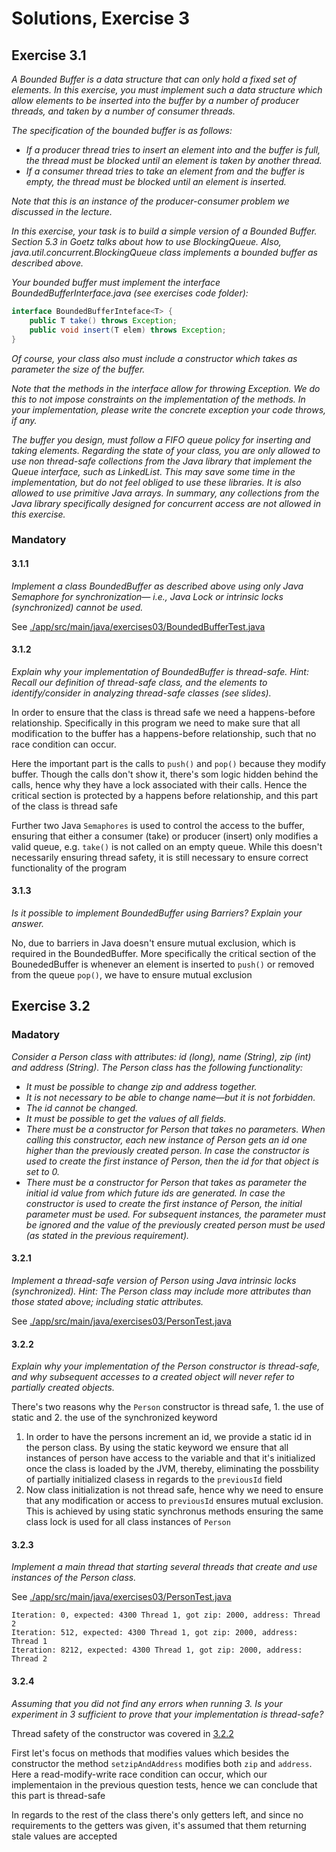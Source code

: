# Solutions, Exercise 3

## Exercise 3.1
*A Bounded Buffer is a data structure that can only hold a fixed set of elements. In this exercise, you must implement such a data structure which allow elements to be inserted into the buffer by a number of producer threads, and taken by a number of consumer threads.*

*The specification of the bounded buffer is as follows:*

- *If a producer thread tries to insert an element into and the buffer is full, the thread must be blocked until an element is taken by another thread.*
- *If a consumer thread tries to take an element from and the buffer is empty, the thread must be blocked until an element is inserted.*

*Note that this is an instance of the producer-consumer problem we discussed in the lecture.*

*In this exercise, your task is to build a simple version of a Bounded Buffer. Section 5.3 in Goetz talks about how to use BlockingQueue. Also, java.util.concurrent.BlockingQueue class implements a bounded buffer as described above.*

*Your bounded buffer must implement the interface BoundedBufferInterface.java (see exercises code folder):*

```java
interface BoundedBufferInteface<T> {
    public T take() throws Exception;
    public void insert(T elem) throws Exception;
}
```

*Of course, your class also must include a constructor which takes as parameter the size of the buffer.*

*Note that the methods in the interface allow for throwing Exception. We do this to not impose constraints on the implementation of the methods. In your implementation, please write the concrete exception your code throws, if any.*

*The buffer you design, must follow a FIFO queue policy for inserting and taking elements. Regarding the state of your class, you are only allowed to use non thread-safe collections from the Java library that implement the Queue interface, such as LinkedList<T>. This may save some time in the implementation, but do not feel obliged to use these libraries. It is also allowed to use primitive Java arrays. In summary, any collections from the Java library specifically designed for concurrent access are not allowed in this exercise.*

### Mandatory

#### 3.1.1
*Implement a class BoundedBuffer<T> as described above using only Java Semaphore for synchronization— i.e., Java Lock or intrinsic locks (synchronized) cannot be used.*

See [./app/src/main/java/exercises03/BoundedBufferTest.java](./app/src/main/java/exercises03/BoundedBufferTest.java)

#### 3.1.2
*Explain why your implementation of BoundedBuffer<T> is thread-safe. Hint: Recall our definition of thread-safe class, and the elements to identify/consider in analyzing thread-safe classes (see slides).*

In order to ensure that the class is thread safe we need a happens-before relationship. Specifically in this program we need to make sure that all modification to the buffer has a happens-before relationship, such that no race condition can occur.

Here the important part is the calls to `push()` and `pop()` because they modify buffer. Though the calls don't show it, there's som logic hidden behind the calls, hence why they have a lock associated with their calls. Hence the critical section is protected by a happens before relationship, and this part of the class is thread safe

Further two Java `Semaphores` is used to control the access to the buffer, ensuring that either a consumer (take) or producer (insert) only modifies a valid queue, e.g. `take()` is not called on an empty queue. While this doesn't necessarily ensuring thread safety, it is still necessary to ensure correct functionality of the program

#### 3.1.3
*Is it possible to implement BoundedBuffer<T> using Barriers? Explain your answer.*

No, due to barriers in Java doesn't ensure mutual exclusion, which is required in the BoundedBuffer. More specifically the critical section of the BounededBuffer is whenever an element is inserted to `push()` or removed from the queue `pop()`, we have to ensure mutual exclusion

## Exercise 3.2

### Madatory
*Consider a Person class with attributes: id (long), name (String), zip (int) and address (String). The Person class has the following functionality:*

- *It must be possible to change zip and address together.*
- *It is not necessary to be able to change name—but it is not forbidden.*
- *The id cannot be changed.*
- *It must be possible to get the values of all fields.*
- *There must be a constructor for Person that takes no parameters. When calling this constructor, each new instance of Person gets an id one higher than the previously created person. In case the constructor is used to create the first instance of Person, then the id for that object is set to 0.*
- *There must be a constructor for Person that takes as parameter the initial id value from which future ids are generated. In case the constructor is used to create the first instance of Person, the initial parameter must be used. For subsequent instances, the parameter must be ignored and the value of the previously created person must be used (as stated in the previous requirement).*

#### 3.2.1
*Implement a thread-safe version of Person using Java intrinsic locks (synchronized). Hint: The Person class may include more attributes than those stated above; including static attributes.*

See [./app/src/main/java/exercises03/PersonTest.java](./app/src/main/java/exercises03/PersonTest.java)

#### 3.2.2
*Explain why your implementation of the Person constructor is thread-safe, and why subsequent accesses to a created object will never refer to partially created objects.*

There's two reasons why the `Person` constructor is thread safe, 1. the use of static and 2. the use of the synchronized keyword

1. In order to have the persons increment an id, we provide a static id in the person class. By using the static keyword we ensure that all instances of person have access to the variable and that it's initialized once the class is loaded by the JVM, thereby, eliminating the possbility of partially initialized clasess in regards to the `previousId` field
2. Now class initialization is not thread safe, hence why we need to ensure that any modification or access to `previousId` ensures mutual exclusion. This is achieved by using static synchronus methods ensuring the same class lock is used for all class instances of `Person`

#### 3.2.3
*Implement a main thread that starting several threads that create and use instances of the Person class.*

See [./app/src/main/java/exercises03/PersonTest.java](./app/src/main/java/exercises03/PersonTest.java)

```
Iteration: 0, expected: 4300 Thread 1, got zip: 2000, address: Thread 2
Iteration: 512, expected: 4300 Thread 1, got zip: 2000, address: Thread 1
Iteration: 8212, expected: 4300 Thread 1, got zip: 2000, address: Thread 2
```

#### 3.2.4
*Assuming that you did not find any errors when running 3. Is your experiment in 3 sufficient to prove that your implementation is thread-safe?*

Thread safety of the constructor was covered in [3.2.2](##3.2.2)

First let's focus on methods that modifies values which besides the constructor the method `setzipAndAddress` modifies both `zip` and `address`. Here a read-modify-write race condition can occur, which our implementaion in the previous question tests, hence we can conclude that this part is thread-safe

In regards to the rest of the class there's only getters left, and since no requirements to the getters was given, it's assumed that them returning stale values are accepted
